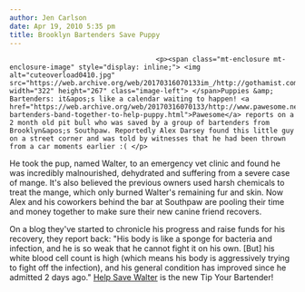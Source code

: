 ```yaml
---
author: Jen Carlson
date: Apr 19, 2010 5:35 pm
title: Brooklyn Bartenders Save Puppy
---
```


	
										<p><span class="mt-enclosure mt-enclosure-image" style="display: inline;"> <img alt="cuteoverload0410.jpg" src="https://web.archive.org/web/20170316070133im_/http://gothamist.com/attachments/arts_jen/cuteoverload0410.jpg" width="322" height="267" class="image-left"> </span>Puppies &amp; Bartenders: it&apos;s like a calendar waiting to happen! <a href="https://web.archive.org/web/20170316070133/http://www.pawesome.net/2010/04/brooklyn-bartenders-band-together-to-help-puppy.html">Pawesome</a> reports on a 2 month old pit bull who was saved by a group of bartenders from Brooklyn&apos;s Southpaw. Reportedly Alex Darsey found this little guy on a street corner and was told by witnesses that he had been thrown from a car moments earlier :( </p>

<p>He took the pup, named Walter, to an emergency vet clinic and found he was incredibly malnourished, dehydrated and suffering from a severe case of mange. It&apos;s also believed the previous owners used harsh chemicals to treat the mange, which only burned Walter&apos;s remaining fur and skin. Now Alex and his coworkers behind the bar at Southpaw are pooling their time and money together to make sure their new canine friend recovers.</p>

<p>On a blog they&apos;ve started to chronicle his progress and raise funds for his recovery, they report back: &quot;His body is like a sponge for bacteria and infection, and he is so weak that he cannot fight it on his own. [But] his white blood cell count is high (which means his body is aggressively trying to fight off the infection), and his general condition has improved since he admitted 2 days ago.&quot; <a href="https://web.archive.org/web/20170316070133/http://helpsavewalter.blogspot.com/">Help Save Walter</a> is the new Tip Your Bartender!</p>					
										
									
				